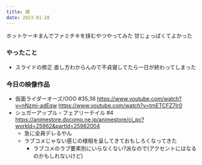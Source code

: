 ```yaml
---
title: 寝
date: 2023-01-28
---
```


ホットケーキまんでファミチキを挟むやつやってみた 甘じょっぱくてよかった

### やったこと
+ スライドの修正
  直し方わからんので不貞寝してたら一日が終わってしまった

### 今日の映像作品
+ 仮面ライダーオーズ/OOO #35,36 <https://www.youtube.com/watch?v=nNzmi-adEqw> <https://www.youtube.com/watch?v=tmETCFZ7Ir0>
+ シュガーアップル・フェアリーテイル #4 <https://animestore.docomo.ne.jp/animestore/ci_pc?workId=25962&partId=25962004>
  + 急に全員デレるやん
  + ラブコメじゃない感じの様相を呈してきておもしろくなってきた
    + ラブコメのラブ要素別にいらなくない?派なので(アクセントにはなるのかもしれないけど)
